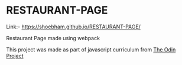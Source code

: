 # RESTAURANT-PAGE
Link:- https://shoebham.github.io/RESTAURANT-PAGE/

Restaurant Page made using webpack

This project was made as part of javascript curriculum from 
[The Odin Project](https://www.theodinproject.com/)
